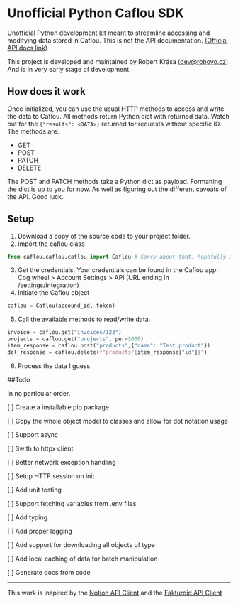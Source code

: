 # Unofficial Python Caflou SDK

Unofficial Python development kit meant to streamline accessing and modifying data stored in Caflou. This is not the API documentation. [(Official API docs link)](https://documenter.getpostman.com/view/4786951/RWMFrTQC)

This project is developed and maintained by Robert Krása ([dev@robovo.cz](mailto:"dev@robovo.cz")). And is in very early stage of development.

## How does it work

Once initialized, you can use the usual HTTP methods to access and write the data to Caflou. All methods return Python dict with returned data. Watch out for the `{"results": <DATA>}` returned for requests without specific ID.
The methods are:
- GET
- POST
- PATCH
- DELETE

The POST and PATCH methods take a Python dict as payload. Formatting the dict is up to you for now. As well as figuring out the different caveats of the API. Good luck.


## Setup

1. Download a copy of the source code to your project folder.
2. import the caflou class
  ```python
  from caflou.caflou.caflou import Caflou # Sorry about that, hopefully it will change to a single  caflou soon
  ```
3. Get the credentials. Your credentials can be found in the Caflou app: Cog wheel > Account Settings > API  (URL ending in /settings/integration)
4. Initiate the Caflou object 
  ```python
  caflou = Caflou(accound_id, token)
  ```
5. Call the available methods to read/write data.
  ```python
  invoice = caflou.get("invoices/123")
  projects = caflou.get("projects", per=1000)
  item_response = caflou.post("products",{"name": "Test product"})
  del_response = caflou.delete(f"products/{item_response["id"]}")
  ```
6. Process the data I guess.


##Todo

In no particular order.

[ ] Create a installable pip package

[ ] Copy the whole object model to classes and allow for dot notation usage

[ ] Support async

[ ] Swith to httpx client

[ ] Better network exception handling

[ ] Setup HTTP session on init

[ ] Add unit testing

[ ] Support fetching variables from .env files

[ ] Add typing

[ ] Add proper logging

[ ] Add support for downloading all objects of type

[ ] Add local caching of data for batch manipulation

[ ] Generate docs from code

----

This work is inspired by the [Notion API Client](https://github.com/ramnes/notion-sdk-py) and the [Fakturoid API Client]()

